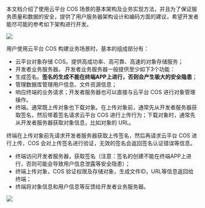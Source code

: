 本文档介绍了使用云平台 COS 场景的基本架构及业务实现方法，并且为了保证服务质量和数据的安全，提供了用户服务器架构设计和编码方面的建议，希望开发者能尽可能的参考如下架构进行开发。

![](https:http://imgcache.tcecqpoc.fsphere.cn/image/mccdn.qcloud.com/static/img/7acb464a731cd8a47480566ab443e2d9/image.png)

用户使用云平台 COS 构建业务场景时，基本的组成部分有：
- 云平台对象存储 COS。提供高成功率、高可靠、高速的对象存储服务；
- 开发者业务服务器。
  开发者业务服务器一般提供至少如下3个功能：
- 生成签名。**签名的生成不能在终端APP上进行，否则会产生极大的安全隐患**；
- 管理数据库管理用户信息、文件资源信息；
- 响应终端的业务请求；开发者服务器也可以直接与云平台 COS 进行对象管理操作。
- 终端。通常既上传对象也下载对象。在上传对象前，通常先从开发者服务器获取签名，然后带着签名请求云平台 COS 进行上传行为；下载对象时，通常先从开发者服务器获取对象信息，比如对象的 URL。

终端在上传对象前先请求开发者服务器获取上传签名，然后再请求云平台 COS 进行上传，COS 会对上传签名进行验证，无效的签名会返回签名认证错误等信息。

- 终端访问开发者服务器，获取签名（注意：签名的创建不能在终端APP上进行，否则可能会导致用户信息泄露等安全隐患）；
- 终端上传对象，COS 验证权限及存储对象，生成文件ID，URL等信息返回给终端；
- 终端将对象信息和用户信息等反馈给开发者业务服务器。

![](https:http://imgcache.tcecqpoc.fsphere.cn/image/mccdn.qcloud.com/static/img/7acb464a731cd8a47480566ab443e2d9/image.png)


